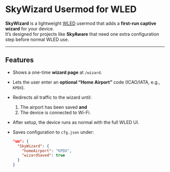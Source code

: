 # SkyWizard Usermod for WLED

**SkyWizard** is a lightweight [WLED](https://github.com/Aircoookie/WLED) usermod that adds a **first-run captive wizard** for your device.  
It’s designed for projects like **SkyAware** that need one extra configuration step before normal WLED use.

---

## Features

- Shows a one-time **wizard page** at `/wizard`.
- Lets the user enter an **optional “Home Airport”** code (ICAO/IATA, e.g., `KPDX`).
- Redirects all traffic to the wizard until:
  1. The airport has been saved **and**
  2. The device is connected to Wi-Fi.
- After setup, the device runs as normal with the full WLED UI.
- Saves configuration to `cfg.json` under:

  ```json
  "um": {
    "SkyWizard": {
      "homeAirport": "KPDX",
      "wizardSaved": true
    }
  }
